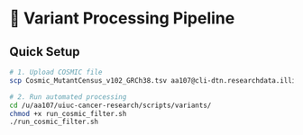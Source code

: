 # 🧬 Variant Processing Pipeline

## Quick Setup
```bash
# 1. Upload COSMIC file
scp Cosmic_MutantCensus_v102_GRCh38.tsv aa107@cli-dtn.researchdata.illinois.edu:/u/aa107/uiuc-cancer-research/data/raw/variants/

# 2. Run automated processing
cd /u/aa107/uiuc-cancer-research/scripts/variants/
chmod +x run_cosmic_filter.sh
./run_cosmic_filter.sh